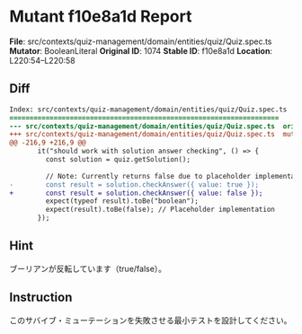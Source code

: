 # Mutant f10e8a1d Report

**File**: src/contexts/quiz-management/domain/entities/quiz/Quiz.spec.ts
**Mutator**: BooleanLiteral
**Original ID**: 1074
**Stable ID**: f10e8a1d
**Location**: L220:54–L220:58

## Diff

```diff
Index: src/contexts/quiz-management/domain/entities/quiz/Quiz.spec.ts
===================================================================
--- src/contexts/quiz-management/domain/entities/quiz/Quiz.spec.ts	original
+++ src/contexts/quiz-management/domain/entities/quiz/Quiz.spec.ts	mutated #1074
@@ -216,9 +216,9 @@
       it("should work with solution answer checking", () => {
         const solution = quiz.getSolution();
 
         // Note: Currently returns false due to placeholder implementation
-        const result = solution.checkAnswer({ value: true });
+        const result = solution.checkAnswer({ value: false });
         expect(typeof result).toBe("boolean");
         expect(result).toBe(false); // Placeholder implementation
       });
```

## Hint

ブーリアンが反転しています（true/false）。

## Instruction

このサバイブ・ミューテーションを失敗させる最小テストを設計してください。
